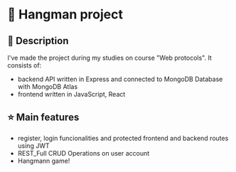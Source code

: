 # :book: Hangman project

## :notebook: Description

I've made the project during my studies on course "Web protocols". It consists of:

- backend API written in Express and connected to MongoDB Database with MongoDB Atlas
- frontend written in JavaScript, React

## :star: Main features

- register, login funcionalities and protected frontend and backend routes using JWT
- REST_Full CRUD Operations on user account
- Hangmann game!
